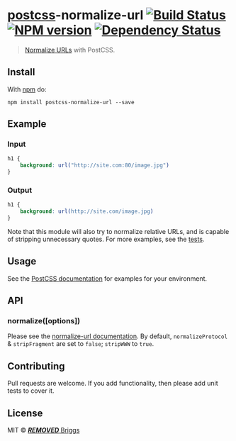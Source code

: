 # [postcss][postcss]-normalize-url [![Build Status](https://travis-ci.org/***REMOVED***-eb/postcss-normalize-url.svg?branch=master)][ci] [![NPM version](https://badge.fury.io/js/postcss-normalize-url.svg)][npm] [![Dependency Status](https://gemnasium.com/***REMOVED***-eb/postcss-normalize-url.svg)][deps]

> [Normalize URLs](https://github.com/sindresorhus/normalize-url) with PostCSS.

## Install

With [npm](https://npmjs.org/package/postcss-normalize-url) do:

```
npm install postcss-normalize-url --save
```

## Example

### Input

```css
h1 {
    background: url("http://site.com:80/image.jpg")
}
```

### Output

```css
h1 {
    background: url(http://site.com/image.jpg)
}
```

Note that this module will also try to normalize relative URLs, and is capable
of stripping unnecessary quotes. For more examples, see the [tests](test.js).

## Usage

See the [PostCSS documentation](https://github.com/postcss/postcss#usage) for
examples for your environment.

## API

### normalize([options])

Please see the [normalize-url documentation][docs]. By default,
`normalizeProtocol` & `stripFragment` are set to `false`; `stripWWW` to `true`.

## Contributing

Pull requests are welcome. If you add functionality, then please add unit tests
to cover it.

## License

MIT © [***REMOVED*** Briggs](http://***REMOVED***eb.info)

[docs]: https://github.com/sindresorhus/normalize-url#options

[ci]:      https://travis-ci.org/***REMOVED***-eb/postcss-normalize-url
[deps]:    https://gemnasium.com/***REMOVED***-eb/postcss-normalize-url
[npm]:     http://badge.fury.io/js/postcss-normalize-url
[postcss]: https://github.com/postcss/postcss
